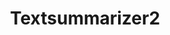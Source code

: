 ---
title: Textsummarizer2
emoji: 👀
colorFrom: purple
colorTo: pink
sdk: docker
pinned: false
license: apache-2.0
short_description: This is text summarization app
---